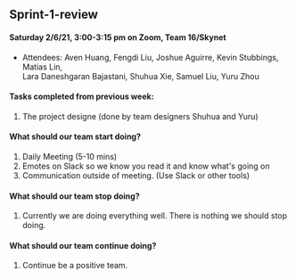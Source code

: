 ## Sprint-1-review

#### Saturday 2/6/21, 3:00-3:15 pm on Zoom, Team 16/Skynet     
  - Attendees: Aven Huang, Fengdi Liu, Joshue Aguirre, Kevin Stubbings, Matias Lin,    
    Lara Daneshgaran Bajastani, Shuhua Xie, Samuel Liu, Yuru Zhou

#### Tasks completed from previous week: 
   1. The project designe (done by team designers Shuhua and Yuru)
 
#### What should our team start doing?
   1. Daily Meeting (5-10 mins)
   2. Emotes on Slack so we know you read it and know what's going on
   3. Communication outside of meeting. (Use Slack or other tools)
  
#### What should our team stop doing?
   1. Currently we are doing everything well. There is nothing we should stop doing.

#### What should our team continue doing?
   1. Continue be a positive team.  
